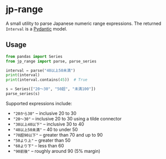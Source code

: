 # jp-range

A small utility to parse Japanese numeric range expressions.
The returned `Interval` is a [Pydantic](https://docs.pydantic.dev/) model.

## Usage

```python
from pandas import Series
from jp_range import parse, parse_series

interval = parse("40以上50未満")
print(interval)
print(interval.contains(45))  # True

s = Series(["20～30", "50超", "未満100"])
parse_series(s)
```

Supported expressions include:

- ``"20から30"`` – inclusive 20 to 30
- ``"20〜30"`` – inclusive 20 to 30 using a tilde connector
- ``"30以上40以下"`` – inclusive 30 to 40
- ``"40以上50未満"`` – 40 to under 50
- ``"70超90以下"`` – greater than 70 and up to 90
- ``"50より上"`` – greater than 50
- ``"60より下"`` – less than 60
- ``"90前後"`` – roughly around 90 (5% margin)

